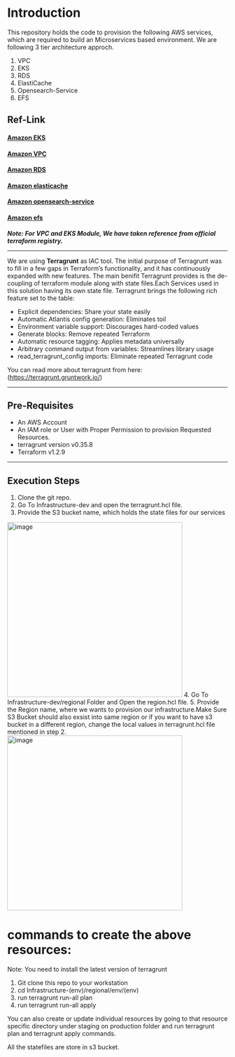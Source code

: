 # Introduction
This repository holds the code to provision the following AWS services, which are required to build an Microservices based environment. We are following 3 tier architecture approch. 

1. VPC
2. EKS
3. RDS
4. ElastiCache
5. Opensearch-Service
6. EFS


## Ref-Link
#### [Amazon EKS](https://aws.amazon.com/eks/)
#### [Amazon VPC](https://aws.amazon.com/vpc/)
#### [Amazon RDS](https://aws.amazon.com/rds/)
#### [Amazon elasticache](https://aws.amazon.com/elasticache/)
#### [Amazon opensearch-service](https://aws.amazon.com/opensearch-service/)
#### [Amazon efs](https://aws.amazon.com/efs/)
**_Note: For VPC and EKS Module, We have taken reference from official terraform registry._**

___
We are using **Terragrunt** as IAC tool.
The initial purpose of Terragrunt was to fill in a few gaps in Terraform’s functionality, and it has continuously expanded with new features. The main benifit Terragrunt provides is the de-coupling of terraform module along with state files.Each Services used in this solution having its own state file. Terragrunt brings the following rich feature set to the table:

* Explicit dependencies: Share your state easily
* Automatic Atlantis config generation: Eliminates toil
* Environment variable support: Discourages hard-coded values
* Generate blocks: Remove repeated Terraform
* Automatic resource tagging: Applies metadata universally
* Arbitrary command output from variables: Streamlines library usage
* read_terragrunt_config imports: Eliminate repeated Terragrunt code

You can read more about terragrunt from here: (https://terragrunt.gruntwork.io/)
___
## Pre-Requisites
* An AWS Account
* An IAM role or User with Proper Permission to provision Requested Resources. 
* terragrunt version v0.35.8
* Terraform v1.2.9
___

## Execution Steps
1. Clone the git repo.
2. Go To Infrastructure-dev and open the terragrunt.hcl file.
3. Provide the S3 bucket name, which holds the state files for our services
<img width="400" alt="image" src="https://user-images.githubusercontent.com/12654660/215960510-0c84df45-83d5-4338-bb33-aafe8f1509f3.png">
4. Go To Infrastructure-dev/regional Folder and Open the region.hcl file.
5. Provide the Region name, where we wants to provision our infrastructure.Make Sure S3 Bucket should also exsist into same region or if you want to have s3 bucket in a different region, change the local values in terragrunt.hcl file mentioned in step 2.
<img width="400" alt="image" src="https://user-images.githubusercontent.com/12654660/215961125-814c927a-ebc1-4f52-9ad3-4cfa36dbad2f.png">


# commands to create the above resources:
Note: You need to install the latest version of terragrunt
1. Git clone this repo to your workstation
2. cd Infrastructure-(env)/regional/env/(env)
3. run terragrunt run-all plan 
4. run terragrunt run-all apply

You can also create or update individual resources by going to that resource specific directory under staging on production folder and run terragrunt plan and terragrunt apply commands.

All the statefiles are store in s3 bucket.
